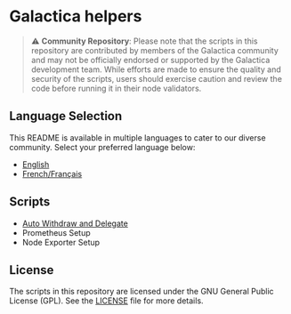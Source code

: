 # Galactica helpers
>⚠️ **Community Repository**: Please note that the scripts in this repository are contributed by members of the Galactica community and may not be officially endorsed or supported by the Galactica development team. While efforts are made to ensure the quality and security of the scripts, users should exercise caution and review the code before running it in their node validators.

## Language Selection

This README is available in multiple languages to cater to our diverse community. Select your preferred language below:
- [English](./README.md)
- [French/Français](./README_FR.md)

## Scripts
- [Auto Withdraw and Delegate](./auto-withdraw-delegate/)
- Prometheus Setup
- Node Exporter Setup

## License

The scripts in this repository are licensed under the GNU General Public License (GPL). See the [LICENSE](./LICENSE) file for more details.